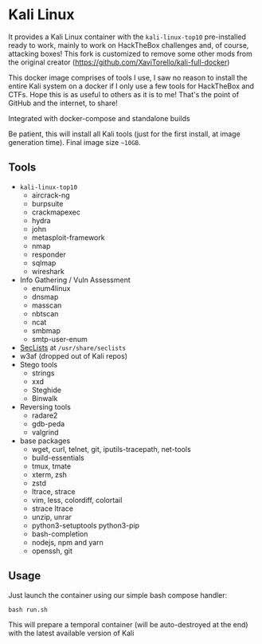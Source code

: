 # Kali Linux

It provides a Kali Linux container with the `kali-linux-top10` pre-installed ready to work, mainly to work on HackTheBox challenges and, of course, attacking boxes!
This fork is customized to remove some other mods from the original creator (https://github.com/XaviTorello/kali-full-docker)

This docker image comprises of tools I use, I saw no reason to install the entire Kali system on a docker if I only use a few tools for HackTheBox and CTFs. Hope this is as useful to others as it is to me! That's the point of GitHub and the internet, to share!

Integrated with docker-compose and standalone builds

Be patient, this will install all Kali tools (just for the first install, at image generation time). Final image size `~10GB`.

## Tools

- `kali-linux-top10` 
  - aircrack-ng
  - burpsuite
  - crackmapexec
  - hydra
  - john
  - metasploit-framework
  - nmap
  - responder
  - sqlmap
  - wireshark
- Info Gathering / Vuln Assessment
  - enum4linux
  - dnsmap
  - masscan
  - nbtscan
  - ncat
  - smbmap
  - smtp-user-enum
- [SecLists](https://github.com/danielmiessler/SecLists) at `/usr/share/seclists`
- w3af (dropped out of Kali repos)
- Stego tools
  - strings
  - xxd
  - Steghide
  - Binwalk
- Reversing tools
  - radare2
  - gdb-peda
  - valgrind
- base packages
  - wget, curl, telnet, git, iputils-tracepath, net-tools
  - build-essentials
  - tmux, tmate
  - xterm, zsh
  - zstd
  - ltrace, strace
  - vim, less, colordiff, colortail
  - strace ltrace
  - unzip, unrar
  - python3-setuptools python3-pip
  - bash-completion
  - nodejs, npm and yarn
  - openssh, git

  
## Usage

Just launch the container using our simple bash compose handler:

```
bash run.sh
```

This will prepare a temporal container (will be auto-destroyed at the end) with the latest available version of Kali

